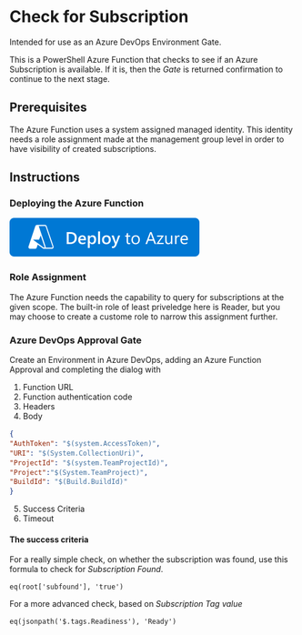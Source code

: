 # Check for Subscription

Intended for use as an Azure DevOps Environment Gate.

This is a PowerShell Azure Function that checks to see if an Azure Subscription is available. If it is, then the *Gate* is returned confirmation to continue to the next stage.

## Prerequisites

The Azure Function uses a system assigned managed identity. This identity needs a role assignment made at the management group level in order to have visibility of created subscriptions.

## Instructions

### Deploying the Azure Function

[![Deploy To Azure](https://raw.githubusercontent.com/Azure/azure-quickstart-templates/master/1-CONTRIBUTION-GUIDE/images/deploytoazure.svg?sanitize=true)](https://ms.portal.azure.com/?feature.customportal=false#create/Microsoft.Template/uri/https%3A%2F%2Fraw.githubusercontent.com%2FGordonby%2Fazure-check-for-subscription%2Fmain%2Farm%2Farm-deploy-functionapp-wResourceGroup.json)

### Role Assignment

The Azure Function needs the capability to query for subscriptions at the given scope. The built-in role of least priveledge here is Reader, but you may choose to create a custome role to narrow this assignment further.

### Azure DevOps Approval Gate

Create an Environment in Azure DevOps, adding an Azure Function Approval and completing the dialog with
1. Function URL
2. Function authentication code
3. Headers
4. Body
```json
{
"AuthToken": "$(system.AccessToken)",
"URI": "$(System.CollectionUri)", 
"ProjectId": "$(system.TeamProjectId)",
"Project":"$(System.TeamProject)",
"BuildId": "$(Build.BuildId)"
}
```
5. Success Criteria
6. Timeout 

#### The success criteria

For a really simple check, on whether the subscription was found, use this formula to check for *Subscription Found*.
```
eq(root['subfound'], 'true')
```

For a more advanced check, based on *Subscription Tag value*
```
eq(jsonpath('$.tags.Readiness'), 'Ready')
```


